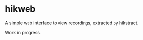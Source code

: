 hikweb
======

A simple web interface to view recordings, extracted by hikstract.

Work in progress
